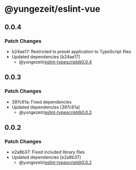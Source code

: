 # @yungezeit/eslint-vue

## 0.0.4

### Patch Changes

- b24ae17: Restricted ts preset application to TypeScript files
- Updated dependencies [b24ae17]
  - @yungezeit/eslint-typescript@0.0.4

## 0.0.3

### Patch Changes

- 397c61a: Fixed dependencies
- Updated dependencies [397c61a]
  - @yungezeit/eslint-typescript@0.0.3

## 0.0.2

### Patch Changes

- e2a8b37: Fixed included library files
- Updated dependencies [e2a8b37]
  - @yungezeit/eslint-typescript@0.0.2
